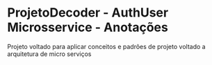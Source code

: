 # ProjetoDecoder - AuthUser Microsservice - Anotações
Projeto voltado para aplicar conceitos e padrões de projeto voltado a arquitetura de micro serviços 
